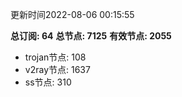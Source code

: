 更新时间2022-08-06 00:15:55

**总订阅: 64**
**总节点: 7125**
**有效节点: 2055**
- trojan节点: 108
- v2ray节点: 1637
- ss节点: 310
